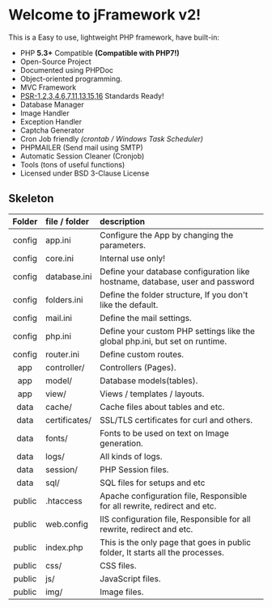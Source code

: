 # Welcome to jFramework v2!

This is a Easy to use, lightweight PHP framework, have built-in:

* PHP **5.3+** Compatible **(Compatible with PHP7!)**
* Open-Source Project
* Documented using PHPDoc
* Object-oriented programming.
* MVC Framework
* [PSR-1,2,3,4,6,7,11,13,15,16][] Standards Ready!
* Database Manager
* Image Handler
* Exception Handler
* Captcha Generator
* Cron Job friendly _(crontab / Windows Task Scheduler)_
* PHPMAILER (Send mail using SMTP)
* Automatic Session Cleaner (Cronjob)
* Tools (tons of useful functions)
* Licensed under BSD 3-Clause License

[PSR-1,2,3,4,6,7,11,13,15,16]: <http://www.php-fig.org/psr/>

Skeleton
---
  | Folder | file / folder | description                                                                    |
  | :---:  |     :---      | :---                                                                           |
  | config | app.ini       | Configure the App by changing the parameters.                                  |
  | config | core.ini      | Internal use only!                                                             |
  | config | database.ini  | Define your database configuration like hostname, database, user and password  |
  | config | folders.ini   | Define the folder structure, If you don't like the default.                    |
  | config | mail.ini      | Define the mail settings.                                                      |
  | config | php.ini       | Define your custom PHP settings like the global php.ini, but set on runtime.   |
  | config | router.ini    | Define custom routes.                                                          |
  | app    | controller/   | Controllers (Pages).                                                           |
  | app    | model/        | Database models(tables).                                                       |
  | app    | view/         | Views / templates / layouts.                                                   |
  | data   | cache/        | Cache files about tables and etc.                                              |
  | data   | certificates/ | SSL/TLS certificates for curl and others.                                      |
  | data   | fonts/        | Fonts to be used on text on Image generation.                                  |
  | data   | logs/         | All kinds of logs.                                                             |
  | data   | session/      | PHP Session files.                                                             |
  | data   | sql/          | SQL files for setups and etc                                                   |
  | public | .htaccess     | Apache configuration file, Responsible for all rewrite, redirect and etc.      |
  | public | web.config    | IIS configuration file, Responsible for all rewrite, redirect and etc.         |
  | public | index.php     | This is the only page that goes in public folder, It starts all the processes. |
  | public | css/          | CSS files.                                                                     |
  | public | js/           | JavaScript files.                                                              |
  | public | img/          | Image files.                                                                   |
